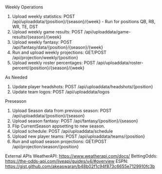 Weekly Operations
1. Upload weekly statistics: POST /api/uploaddata/{position}/{season}/{week} - Run for positions QB, RB, WR, TE, DST
2. Upload weekly game results: POST /api/uploaddata/game-results/{season}/{week}
3. Upload weekly fantasy: POST /api/fantasy/data/{position}/{season}/{week}
4. Run and upload weekly projections: GET/POST /api/projection/weekly/{position}
5. Upload weekly roster percentages: POST /api/uploaddata/roster-percent/{position}/{season}/{week}

As Needed
1. Update player headshots: POST /api/uploaddata/headshots/{position}
2. Update team logos: POST /api/uploaddata/logos

Preseason
1. Upload Season data from previous season: POST /api/uploaddata/{position}/{season}
2. Upload season fantasy: POST /api/fantasy/{position}/{season}
3. Flip CurrentSeason appsetting to new season.
4. Upload schedule: POST /api/uploaddata/schedule
5. Upload new player teams: POST /api/uploaddata/teams/{position}
6. Run and upload season projections: GET/POST /api/projection/season/{position} 

External APIs
WeatherAPI: https://www.weatherapi.com/docs/
BettingOdds: https://the-odds-api.com/liveapi/guides/v4/#overview
ESPN: https://gist.github.com/akeaswaran/b48b02f1c94f873c6655e7129910fc3b
